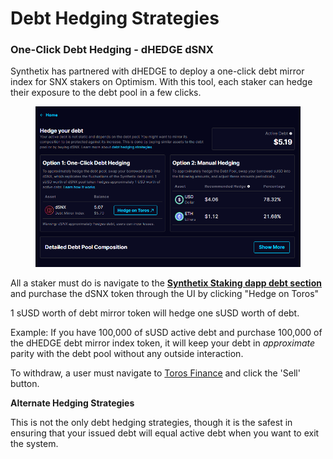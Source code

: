 # Debt Hedging Strategies

### One-Click Debt Hedging - dHEDGE dSNX <a href="#one-click-debt-hedgingdhedge-dsnx" id="one-click-debt-hedgingdhedge-dsnx"></a>

Synthetix has partnered with dHEDGE to deploy a one-click debt mirror index for SNX stakers on Optimism. With this tool, each staker can hedge their exposure to the debt pool in a few clicks.

<figure><img src="../../.gitbook/assets/image (13).png" alt=""><figcaption></figcaption></figure>

All a staker must do is navigate to the [**Synthetix Staking dapp debt section**](https://staking.synthetix.io/debt) and purchase the dSNX token through the UI by clicking "Hedge on Toros"

1 sUSD worth of debt mirror token will hedge one sUSD worth of debt.

Example: If you have 100,000 of sUSD active debt and purchase 100,000 of the dHEDGE debt mirror index token, it will keep your debt in _approximate_ parity with the debt pool without any outside interaction.

To withdraw, a user must navigate to [Toros Finance](https://toros.finance/derivative/dsnx) and click the 'Sell' button.

**Alternate Hedging Strategies**

This is not the only debt hedging strategies, though it is the safest in ensuring that your issued debt will equal active debt when you want to exit the system.
